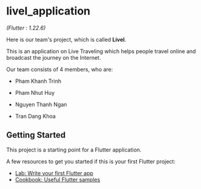 # livel_application

*(Flutter : 1.22.6)*

Here is our team's project, which is called **Livel**.

This is an application on Live Traveling which helps people travel online and broadcast the journey on the Internet.

Our team consists of 4 members, who are:

- Pham Khanh Trinh

- Pham Nhut Huy

- Nguyen Thanh Ngan

- Tran Dang Khoa

## Getting Started

This project is a starting point for a Flutter application.

A few resources to get you started if this is your first Flutter project:

- [Lab: Write your first Flutter app](https://flutter.dev/docs/get-started/codelab)
- [Cookbook: Useful Flutter samples](https://flutter.dev/docs/cookbook)